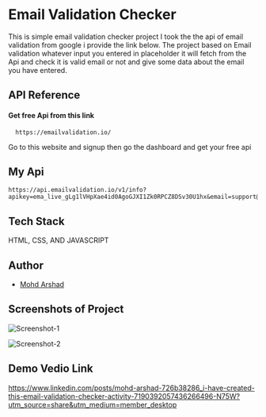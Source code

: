 
# Email Validation Checker

This is simple email validation checker project I took the the api of email validation from google i provide the link below. The project based on Email validation whatever input you entered in placeholder it will fetch from the Api and check it is valid email or not and give some data about the email you have entered.


## API Reference

#### Get free Api from  this link

```http
  https://emailvalidation.io/
```
Go to this website and signup then go the dashboard and get your free api

## My Api
```http
https://api.emailvalidation.io/v1/info?apikey=ema_live_gLg1lVHpXae4id0AgoGJXI1Zk0RPCZ8DSv30U1hx&email=support@emailvalidation.io
```


## Tech Stack

 HTML, CSS, AND  JAVASCRIPT




## Author

- [Mohd Arshad](https://github.com/MohdArshad12575)


## Screenshots of Project

![Screenshot-1](https://github.com/MohdArshad12575/Email-Validator-Project/assets/162963719/249e06ee-73fc-4e8d-8c4b-ed7c30c0c75e)


![Screenshot-2](https://github.com/MohdArshad12575/Email-Validator-Project/assets/162963719/6bde2627-e8ad-49e9-b2b9-c6493d7749d0)


## Demo Vedio Link

https://www.linkedin.com/posts/mohd-arshad-726b38286_i-have-created-this-email-validation-checker-activity-7190392057436266496-N75W?utm_source=share&utm_medium=member_desktop


